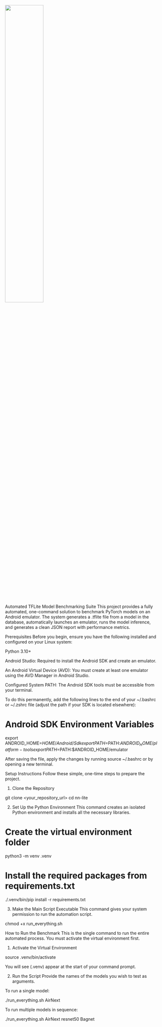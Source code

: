 <img src='https://abrain.one/img/nnlite-logo.png' width='50%'/>

Automated TFLite Model Benchmarking Suite
This project provides a fully automated, one-command solution to benchmark PyTorch models on an Android emulator. The system generates a .tflite file from a model in the database, automatically launches an emulator, runs the model inference, and generates a clean JSON report with performance metrics.

Prerequisites
Before you begin, ensure you have the following installed and configured on your Linux system:

Python 3.10+

Android Studio: Required to install the Android SDK and create an emulator.

An Android Virtual Device (AVD): You must create at least one emulator using the AVD Manager in Android Studio.

Configured System PATH: The Android SDK tools must be accessible from your terminal.

To do this permanently, add the following lines to the end of your ~/.bashrc or ~/.zshrc file (adjust the path if your SDK is located elsewhere):

# Android SDK Environment Variables
export ANDROID_HOME=$HOME/Android/Sdk
export PATH=$PATH:$ANDROID_HOME/platform-tools
export PATH=$PATH:$ANDROID_HOME/emulator

After saving the file, apply the changes by running source ~/.bashrc or by opening a new terminal.

Setup Instructions
Follow these simple, one-time steps to prepare the project.

1. Clone the Repository

git clone <your_repository_url>
cd nn-lite

2. Set Up the Python Environment
This command creates an isolated Python environment and installs all the necessary libraries.

# Create the virtual environment folder
python3 -m venv .venv

# Install the required packages from requirements.txt
./.venv/bin/pip install -r requirements.txt

3. Make the Main Script Executable
This command gives your system permission to run the automation script.

chmod +x run_everything.sh

How to Run the Benchmark
This is the single command to run the entire automated process. You must activate the virtual environment first.

1. Activate the Virtual Environment

source .venv/bin/activate

You will see (.venv) appear at the start of your command prompt.

2. Run the Script
Provide the names of the models you wish to test as arguments.

To run a single model:

./run_everything.sh AirNext

To run multiple models in sequence:

./run_everything.sh AirNext resnet50 Bagnet

